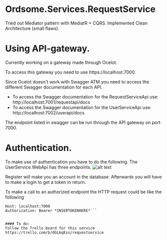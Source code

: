 # Ordsome.Services.RequestService

Tried out Mediator pattern with MediatR + CQRS. Implemented Clean Architecture (small flaws).

# Using API-gateway.

Currently working on a gateway made through Ocelot.

To access this gateway you need to use https://localhost:7000.

Since Ocelot doesn't work with Swagger ATM you need to access the different Swagger documentation for each API.

- To access the Swagger documentation for the RequestServiceApi use: http://localhost:7001/requestapi/docs
- To access the Swagger documentation for the UserServiceApi use: http://localhost:7002/userapi/docs

The endpoint listed in swagger can be run through the API gateway on port 7000. 

# Authentication.

To make use of authentication you have to do the following. 
The UserService.WebApi has three endpoints.
![alt text](https://imgur.com/pDbBWai)

Register will make you an account in the database. Afterwards you will have to make a login to get a token in return.

To make a call to an authorized endpoint the HTTP request could be like the following
```GET *INSERTTHECALLHERE* HTTP/1.1
Host: localhost:7000
Authorization: Bearer *INSERTOKENHERE*```


#### To do: 
Follow the Trello board for this service
https://trello.com/b/dGL6qEss/requestservice
